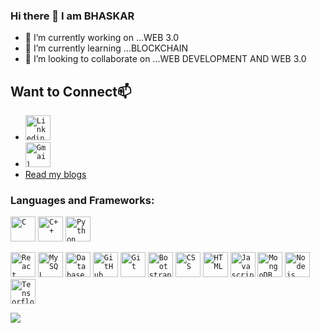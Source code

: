 ### Hi there 👋 I am BHASKAR



- 🔭 I’m currently working on ...WEB 3.0
- 🌱 I’m currently learning ...BLOCKCHAIN
- 👯 I’m looking to collaborate on ...WEB DEVELOPMENT AND WEB 3.0

## Want to Connect📫 
- <code><a href="https://www.linkedin.com/in/bhaskar-jha-347187140/"><img width="40px" src="https://img.icons8.com/color/8x/000000/linkedin.png" title="Linkedin"/></a></code>
- <code><a href="bhaskar2000jha@gmail.com"><img width="40px" src="https://img.icons8.com/fluent/48/000000/gmail.png" title="Gmail"/></a></code>
- [Read my blogs](https://bhaskar2000jha.medium.com/)

### Languages and Frameworks: 
<code><img width="40px" src="https://img.icons8.com/color/3x/c-programming.png" title="C"/></code>
<code><img width="40px" src="https://img.icons8.com/color/4x/c-plus-plus-logo.png" title="C++"/></code>
<code><img width="40px" src="https://img.icons8.com/color/4x/000000/python.png" title="Python"/></code>

<code><img width="40px" src="https://img.icons8.com/plasticine/100/000000/react.png" title="React"/></code>
<code><img width="40px" src="https://img.icons8.com/ios/4x/00758f/mysql-logo.png" title="MySQL"/></code>
<code><img width="40px" src="https://img.icons8.com/dusk/64/000000/database-restore.png" title="Database"/></code>
<code><img width="40px" src="https://img.icons8.com/fluent/8x/github.png" title="GitHub"/></code>
<code><img width="40px" src="https://img.icons8.com/color/2x/git.png" title="Git"/></code>
<code><img width="40px" src="https://img.icons8.com/color/2x/bootstrap.png" title="Bootstrap"/></code>
<code><img width="40px" src="https://img.icons8.com/color/48/000000/css3.png" title="CSS"/></code>
<code><img width="40px" src="https://img.icons8.com/color/48/000000/html-5.png" title="HTML"/></code>
<code><img width="40px" src="https://img.icons8.com/color/48/000000/javascript-logo-1.png" title="Javascript"/></code>
<code><img width="40px" src="https://img.icons8.com/color/8x/000000/mongodb.png" title="MongoDB"/></code>
<code><img width="40px" src="https://img.icons8.com/color/8x/000000/nodejs.png" title="Nodejs"/></code>
<code><img width="40px" src="https://img.icons8.com/color/8x/000000/tensorflow.png" title="Tensorflow"/></code>

<img src = "https://github-readme-stats.vercel.app/api?username=bhaskar2840&theme=red-green&count_private=true&show_icons=true&include_all_commits=true">
